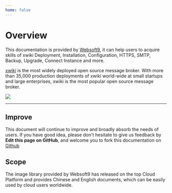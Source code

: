 ```yaml
---
home: false
---
```


# Overview

This documentation is provided by [Websoft9](https://www.websoft9.com/), it can help users to acquire skills of xwiki Deployment, Installation, Configuration, HTTPS, SMTP, Backup, Upgrade, Connect Instance and more.

[xwiki](https://xwiki-server.apache.org/) is the most widely deployed open source message broker. With more than 35,000 production deployments of xwiki world-wide at small startups and large enterprises, xwiki is the most popular open source message broker.

![](https://libs.websoft9.com/Websoft9/DocsPicture/zh/xwiki/xwiki-gui-websoft9.png)

---

## Improve

This document will continue to improve and broadly absorb the needs of users. If you have good idea, please don't hesitate to give us feedback by **Edit this page on GitHub**, and welcome you to fork this documentation on [Github](https://github.com/Websoft9/ansible-xwiki)

## Scope

The image library provided by Websoft9 has released on the top Cloud Platform and provides Chinese and English documents, which can be easily used by cloud users worldwide.
